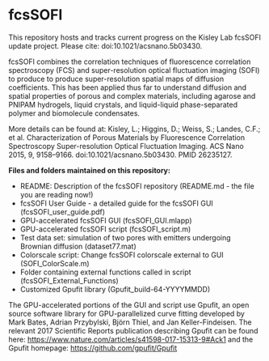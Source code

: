# fcsSOFI

This repository hosts and tracks current progress on the Kisley Lab fcsSOFI update project. Please cite: doi:10.1021/acsnano.5b03430.

fcsSOFI combines the correlation techniques of fluorescence correlation spectroscopy (FCS) and super-resolution optical fluctuation imaging (SOFI) to produce to produce super-resolution spatial maps of diffusion coefficients. This has been applied thus far to understand diffusion and spatial properties of porous and complex materials, including agarose and PNIPAM hydrogels, liquid crystals, and liquid-liquid phase-separated polymer and biomolecule condensates. 

More details can be found at:
Kisley, L.; Higgins, D.; Weiss, S.; Landes, C.F.; et al. Characterization of Porous Materials by Fluorescence Correlation Spectroscopy Super-resolution Optical Fluctuation Imaging. ACS Nano 2015, 9, 9158–9166. doi:10.1021/acsnano.5b03430. PMID 26235127.

**Files and folders maintained on this repository:**
* README: Description of the fcsSOFI repository (README.md - the file you are reading now!)
* fcsSOFI User Guide - a detailed guide for the fcsSOFI GUI (fcsSOFI_user_guide.pdf)
* GPU-accelerated fcsSOFI GUI (fcsSOFI_GUI.mlapp) 
* GPU-accelerated fcsSOFI script (fcsSOFI_script.m)
* Test data set: simulation of two pores with emitters undergoing Brownian diffusion (dataset77.mat)
* Colorscale script: Change fcsSOFI colorscale external to GUI (SOFI_ColorScale.m)
* Folder containing external functions called in script (fcsSOFI_External_Functions)
* Customized Gpufit library (Gpufit_build-64-YYYYMMDD)

The GPU-accelerated portions of the GUI and script use Gpufit, an open source software library for GPU-parallelized curve fitting developed by Mark Bates, Adrian Przybylski, Björn Thiel, and Jan Keller-Findeisen. The relevant 2017 Scientific Reports publication describing Gpufit can be found here: https://www.nature.com/articles/s41598-017-15313-9#Ack1 and the Gpufit homepage: https://github.com/gpufit/Gpufit
